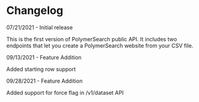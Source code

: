 # Changelog

07/21/2021 - Initial release

This is the first version of PolymerSearch public API. It includes two endpoints that let you create a PolymerSearch website from your CSV file.

09/13/2021 - Feature Addition

Added starting row support


09/28/2021 - Feature Addition

Added support for force flag in /v1/dataset API